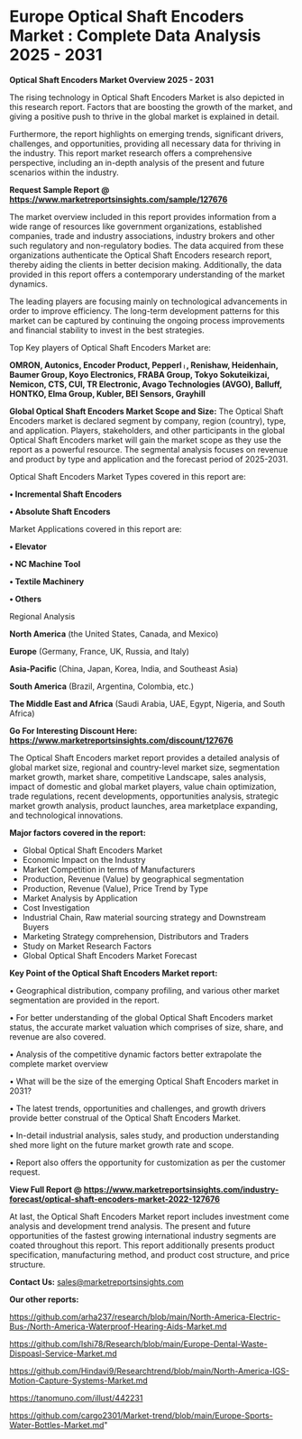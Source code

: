 # Europe Optical Shaft Encoders Market : Complete Data Analysis 2025 - 2031

<Strong> Optical Shaft Encoders Market Overview 2025 - 2031</strong>

The rising technology in Optical Shaft Encoders Market is also depicted in this research report. Factors that are boosting the growth of the market, and giving a positive push to thrive in the global market is explained in detail.

Furthermore, the report highlights on emerging trends, significant drivers, challenges, and opportunities, providing all necessary data for thriving in the industry. This report market research offers a comprehensive perspective, including an in-depth analysis of the present and future scenarios within the industry.

<strong>Request Sample Report @ <a href=https://www.marketreportsinsights.com/sample/127676>https://www.marketreportsinsights.com/sample/127676</a></strong>

The market overview included in this report provides information from a wide range of resources like government organizations, established companies, trade and industry associations, industry brokers and other such regulatory and non-regulatory bodies. The data acquired from these organizations authenticate the Optical Shaft Encoders research report, thereby aiding the clients in better decision making. Additionally, the data provided in this report offers a contemporary understanding of the market dynamics.

The leading players are focusing mainly on technological advancements in order to improve efficiency. The long-term development patterns for this market can be captured by continuing the ongoing process improvements and financial stability to invest in the best strategies.

Top Key players of Optical Shaft Encoders Market are:

<strong>OMRON, Autonics, Encoder Product, Pepperlᛧ, Renishaw, Heidenhain, Baumer Group, Koyo Electronics, FRABA Group, Tokyo Sokuteikizai, Nemicon, CTS, CUI, TR Electronic, Avago Technologies (AVGO), Balluff, HONTKO, Elma Group, Kubler, BEI Sensors, Grayhill</strong>

<strong><b>Global Optical Shaft Encoders Market Scope and Size:</b></strong>
The Optical Shaft Encoders market is declared segment by company, region (country), type, and application. Players, stakeholders, and other participants in the global Optical Shaft Encoders market will gain the market scope as they use the report as a powerful resource. The segmental analysis focuses on revenue and product by type and application and the forecast period of 2025-2031.

Optical Shaft Encoders Market Types covered in this report are:

<strong>• Incremental Shaft Encoders

• Absolute Shaft Encoders</strong>

Market Applications covered in this report are:

<strong>• Elevator

• NC Machine Tool

• Textile Machinery

• Others</strong> 

Regional Analysis

<strong>North America</strong> (the United States, Canada, and Mexico)

<strong>Europe</strong> (Germany, France, UK, Russia, and Italy)

<strong>Asia-Pacific</strong> (China, Japan, Korea, India, and Southeast Asia)

<strong>South America</strong> (Brazil, Argentina, Colombia, etc.)

<strong>The Middle East and Africa</strong> (Saudi Arabia, UAE, Egypt, Nigeria, and South Africa)

<strong>Go For Interesting Discount Here: <a href=https://www.marketreportsinsights.com/discount/127676>https://www.marketreportsinsights.com/discount/127676</a></strong>

The Optical Shaft Encoders market report provides a detailed analysis of global market size, regional and country-level market size, segmentation market growth, market share, competitive Landscape, sales analysis, impact of domestic and global market players, value chain optimization, trade regulations, recent developments, opportunities analysis, strategic market growth analysis, product launches, area marketplace expanding, and technological innovations.

<strong><b>Major factors covered in the report:</b></strong>
<ul>
  <li>Global Optical Shaft Encoders Market </li>
  <li>Economic Impact on the Industry</li>
  <li>Market Competition in terms of Manufacturers</li>
  <li>Production, Revenue (Value) by geographical segmentation</li>
  <li>Production, Revenue (Value), Price Trend by Type</li>
  <li>Market Analysis by Application</li>
  <li>Cost Investigation</li>
  <li>Industrial Chain, Raw material sourcing strategy and Downstream Buyers</li>
  <li>Marketing Strategy comprehension, Distributors and Traders</li>
  <li>Study on Market Research Factors</li>
  <li>Global Optical Shaft Encoders Market Forecast</li>
</ul>

<strong><b>Key Point of the Optical Shaft Encoders Market report:</b></strong>

• Geographical distribution, company profiling, and various other market segmentation are provided in the report.

• For better understanding of the global Optical Shaft Encoders market status, the accurate market valuation which comprises of size, share, and revenue are also covered.

• Analysis of the competitive dynamic factors better extrapolate the complete market overview

• What will be the size of the emerging Optical Shaft Encoders market in 2031?

• The latest trends, opportunities and challenges, and growth drivers provide better construal of the Optical Shaft Encoders Market.

• In-detail industrial analysis, sales study, and production understanding shed more light on the future market growth rate and scope.

• Report also offers the opportunity for customization as per the customer request.

<strong><b>View Full Report @ <a href=https://www.marketreportsinsights.com/industry-forecast/optical-shaft-encoders-market-2022-127676>https://www.marketreportsinsights.com/industry-forecast/optical-shaft-encoders-market-2022-127676</a></b></strong>


At last, the Optical Shaft Encoders Market report includes investment come analysis and development trend analysis. The present and future opportunities of the fastest growing international industry segments are coated throughout this report. This report additionally presents product specification, manufacturing method, and product cost structure, and price structure.

<strong>Contact Us:</strong>
sales@marketreportsinsights.com

<strong>Our other reports:</strong>

<a href=https://github.com/arha237/research/blob/main/North-America-Electric-Bus-/North-America-Waterproof-Hearing-Aids-Market.md>https://github.com/arha237/research/blob/main/North-America-Electric-Bus-/North-America-Waterproof-Hearing-Aids-Market.md</a>

<a href=https://github.com/Ishi78/Research/blob/main/Europe-Dental-Waste-Dispoasl-Service-Market.md>https://github.com/Ishi78/Research/blob/main/Europe-Dental-Waste-Dispoasl-Service-Market.md</a>

<a href=https://github.com/Hindavi9/Researchtrend/blob/main/North-America-IGS-Motion-Capture-Systems-Market.md>https://github.com/Hindavi9/Researchtrend/blob/main/North-America-IGS-Motion-Capture-Systems-Market.md</a>

<a href=https://tanomuno.com/illust/442231>https://tanomuno.com/illust/442231</a>

<a href=https://github.com/cargo2301/Market-trend/blob/main/Europe-Sports-Water-Bottles-Market.md>https://github.com/cargo2301/Market-trend/blob/main/Europe-Sports-Water-Bottles-Market.md</a>"
